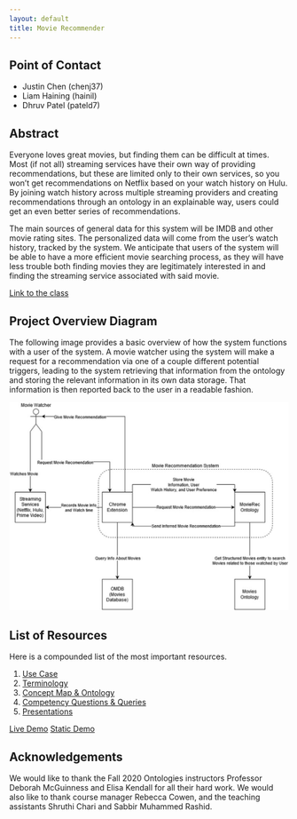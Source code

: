 ```yaml
---
layout: default
title: Movie Recommender
---
```


## Point of Contact
* Justin Chen (chenj37)
* Liam Haining (hainil)
* Dhruv Patel (pateld7)

## Abstract

Everyone loves great movies, but finding them can be difficult at times. Most (if not all) streaming services have their own way of providing recommendations, but these are limited only to their own services, so you won’t get recommendations on Netflix based on your watch history on Hulu. By joining watch history across multiple streaming providers and creating recommendations through an ontology in an explainable way, users could get an even better series of recommendations.

The main sources of general data for this system will be IMDB and other movie rating sites. The personalized data will come from the user’s watch history, tracked by the system. We anticipate that users of the system will be able to have a more efficient movie searching process, as they will have less trouble both finding movies they are legitimately interested in and finding the streaming service associated with said movie.

[Link to the class](https://tetherless-world.github.io/ontology-engineering/)

## Project Overview Diagram

The following image provides a basic overview of how the system functions with a user of the system. A movie watcher using the system will make a request for a recommendation via one of a couple different potential triggers, leading to the system retrieving that information from the ontology and storing the relevant information in its own data storage. That information is then reported back to the user in a readable fashion.

![Overview Diagram](images/projectDiagram.jpg)

## List of Resources

Here is a compounded list of the most important resources.

1. [Use Case](https://drive.google.com/file/d/1FwBu-j_ZyAdFDsD5Ttgvm7c8tafzuUxd/view?usp=sharing)
2. [Terminology](https://docs.google.com/spreadsheets/d/1dhIHuSWCLPY0zbKTdcqWqbwCWUBuRrtol_B_y6KmWEY/edit?usp=sharing)
3. [Concept Map & Ontology](https://movie-recommender--rpi-ontology-engineering.netlify.app/oe2020/movie-recommender/ontology)
4. [Competency Questions & Queries](https://movie-recommender--rpi-ontology-engineering.netlify.app/oe2020/movie-recommender/demo)
5. [Presentations](https://movie-recommender--rpi-ontology-engineering.netlify.app/oe2020/movie-recommender/presentations)

[Live Demo](https://movie-recommender--rpi-ontology-engineering.netlify.app/oe2020/movie-recommender/demo)
[Static Demo](https://movie-recommender--rpi-ontology-engineering.netlify.app/oe2020/movie-recommender/demo)

## Acknowledgements

We would like to thank the Fall 2020 Ontologies instructors Professor Deborah McGuinness and Elisa Kendall for all their hard work. We would also like to thank course manager Rebecca Cowen, and the teaching assistants Shruthi Chari and Sabbir Muhammed Rashid.

